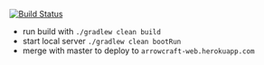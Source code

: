 
[![Build Status](https://travis-ci.org/ArrowCraftFoods/arrowcraft-web.svg?branch=master)](https://travis-ci.org/ArrowCraftFoods/arrowcraft-web)

- run build with `./gradlew clean build`
- start local server `./gradlew clean bootRun`
- merge with master to deploy to `arrowcraft-web.herokuapp.com`
